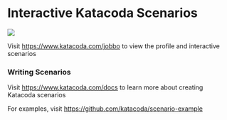 # Interactive Katacoda Scenarios

[![](http://shields.katacoda.com/katacoda/jobbo/count.svg)](https://www.katacoda.com/jobbo "Get your profile on Katacoda.com")

Visit https://www.katacoda.com/jobbo to view the profile and interactive scenarios

### Writing Scenarios
Visit https://www.katacoda.com/docs to learn more about creating Katacoda scenarios

For examples, visit https://github.com/katacoda/scenario-example

